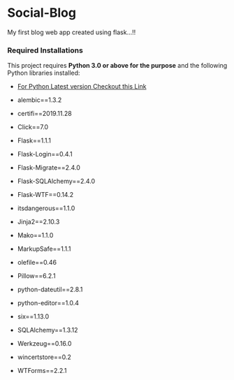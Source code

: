 # Social-Blog
My first blog web app  created using flask...!!

### Required Installations 

This project requires **Python 3.0 or above for the purpose** and the following Python libraries installed:

- [For Python Latest version Checkout this Link](https://www.python.org/downloads/)

- alembic==1.3.2
- certifi==2019.11.28
- Click==7.0
- Flask==1.1.1
- Flask-Login==0.4.1
- Flask-Migrate==2.4.0
- Flask-SQLAlchemy==2.4.0
- Flask-WTF==0.14.2
- itsdangerous==1.1.0
- Jinja2==2.10.3
- Mako==1.1.0
- MarkupSafe==1.1.1
- olefile==0.46
- Pillow==6.2.1
- python-dateutil==2.8.1
- python-editor==1.0.4
- six==1.13.0
- SQLAlchemy==1.3.12
- Werkzeug==0.16.0
- wincertstore==0.2
- WTForms==2.2.1
